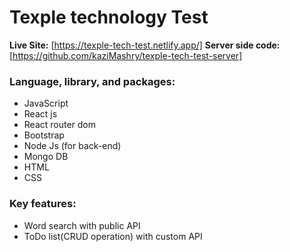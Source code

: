 # Texple technology Test
**Live Site:** [https://texple-tech-test.netlify.app/]
**Server side code:** [https://github.com/kaziMashry/texple-tech-test-server]

### Language, library, and packages:
- JavaScript
- React js
- React router dom
- Bootstrap
- Node Js (for back-end)
- Mongo DB
- HTML
- CSS

### Key features:
- Word search with public API
- ToDo list(CRUD operation) with custom API

